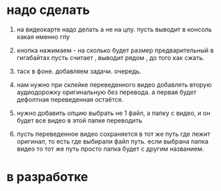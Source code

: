 

# надо сделать
1. на видеокарте надо делать а не на цпу. пусть выводит в консоль какая именно гпу
2. кнопка нажимаем - на сколько будет размер предварительный в гигабайтах пусть считает , выводит рядом , до того как сжать.
3. таск в фоне. добавляем задачи. очередь.


1. нам нужно при склейке переведенного видео добавлять вторую аудиодорожку оригинальную без перевода. а первая будет дефолтная переведенная остаётся.
2. нужно добавить опцию выбрать не 1 файл, а папку с видео, и он будет все видео в этой папке переводить
3. пусть переведенное видео сохраняется в тот же путь где лежит оригинал, то есть где выбирали файл путь. если выбрана папка видео то тот же путь просто папка будет с другим названием.


# в разработке
